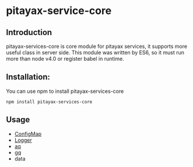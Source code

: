 # pitayax-service-core
## Introduction
pitayax-services-core is core module for pitayax services, it supports more useful class in server side. This module was written by ES6, so it must run more than node v4.0 or register babel in runtime.

## Installation:
You can use npm to install pitayax-services-core
```
npm install pitayax-services-core
```

## Usage
- [ConfigMap](https://github.com/PitayaX/pitayax-service-core/blob/master/doc/ConfigMap.md)
- [Logger](https://github.com/PitayaX/pitayax-service-core/blob/master/doc/Logger.md)
- [aq](https://github.com/PitayaX/pitayax-service-core/blob/master/doc/aq.md)
- [gq](https://github.com/PitayaX/pitayax-service-core/blob/master/doc/gq.md)
- data
